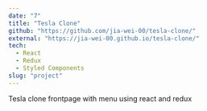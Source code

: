 ```yaml
---
date: "7"
title: "Tesla Clone"
github: "https://github.com/jia-wei-00/tesla-clone/"
external: "https://jia-wei-00.github.io/tesla-clone/"
tech:
  - React
  - Redux
  - Styled Components
slug: "project"
---
```


Tesla clone frontpage with menu using react and redux
